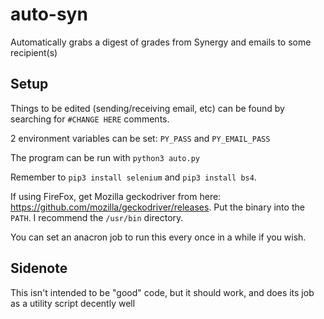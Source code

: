 # auto-syn
Automatically grabs a digest of grades from Synergy and emails to some recipient(s)

## Setup
Things to be edited (sending/receiving email, etc) can be found by searching for `#CHANGE HERE` comments.

2 environment variables can be set: `PY_PASS` and `PY_EMAIL_PASS`

The program can be run with `python3 auto.py`

Remember to `pip3 install selenium` and `pip3 install bs4`.

If using FireFox, get Mozilla geckodriver from here: https://github.com/mozilla/geckodriver/releases.  Put the binary into the `PATH`.  I recommend the `/usr/bin` directory.

You can set an anacron job to run this every once in a while if you wish.

## Sidenote
This isn't intended to be "good" code, but it should work, and does its job as a utility script decently well 
